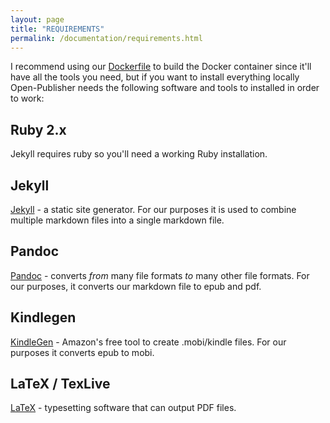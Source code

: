 ```yaml
---
layout: page
title: "REQUIREMENTS"
permalink: /documentation/requirements.html
--- 
```

I recommend using our [Dockerfile](/Open-Publisher-Documentation/use/docker.html) to build the Docker container since it'll have all the tools you need, but if you want to install everything locally Open-Publisher needs the following software and tools to installed in order to work:

## Ruby 2.x
Jekyll requires ruby so you'll need a working Ruby installation.

## Jekyll
[Jekyll](https://jekyllrb.com/) - a static site generator. For our purposes it is used to combine multiple markdown files into a single markdown file.

## Pandoc
[Pandoc](http://pandoc.org/) - converts _from_ many file formats _to_ many other file formats. For our purposes, it converts our markdown file to epub and pdf.

## Kindlegen
[KindleGen](https://www.amazon.com/gp/feature.html?docId=1000765211) - Amazon's free tool to create .mobi/kindle files. For our purposes it converts epub to mobi.

## LaTeX / TexLive
[LaTeX](https://www.latex-project.org/) - typesetting software that can output PDF files.

